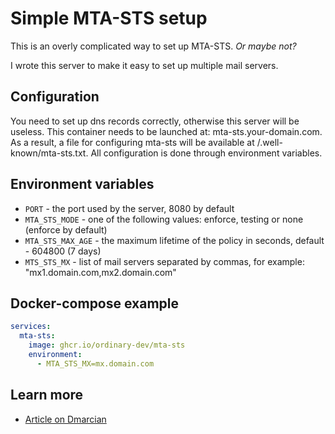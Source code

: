 # Simple MTA-STS setup

This is an overly complicated way to set up MTA-STS. *Or maybe not?*

I wrote this server to make it easy to set up multiple mail servers.

## Configuration
You need to set up dns records correctly, otherwise this server will be useless.
This container needs to be launched at: mta-sts.your-domain.com.
As a result, a file for configuring mta-sts will be available at /.well-known/mta-sts.txt.
All configuration is done through environment variables.

## Environment variables
- `PORT` - the port used by the server, 8080 by default
- `MTA_STS_MODE` - one of the following values: enforce, testing or none (enforce by default)
- `MTA_STS_MAX_AGE` - the maximum lifetime of the policy in seconds, default - 604800 (7 days)
- `MTS_STS_MX` - list of mail servers separated by commas, for example: "mx1.domain.com,mx2.domain.com"

## Docker-compose example
```yml
services:
  mta-sts:
    image: ghcr.io/ordinary-dev/mta-sts
    environment:
      - MTA_STS_MX=mx.domain.com
```

## Learn more
- [Article on Dmarcian](https://dmarcian.com/mta-sts/)
